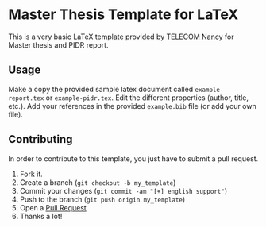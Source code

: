 Master Thesis Template for LaTeX
=========

This is a very basic LaTeX template provided by [TELECOM Nancy](http://www.telecomnancy.eu) for Master thesis and PIDR report.

Usage
----

Make a copy the provided sample latex document called `example-report.tex` or `example-pidr.tex`.
Edit the different properties (author, title, etc.). Add your references in the provided `example.bib` file (or add your own file).

Contributing
------------

In order to contribute to this template, you just have to submit a pull request.

1. Fork it.
2. Create a branch (`git checkout -b my_template`)
3. Commit your changes (`git commit -am "[+] english support"`)
4. Push to the branch (`git push origin my_template`)
5. Open a [Pull Request][1]
6. Thanks a lot!

[1]: https://github.com/TELECOMNancy/tn-report/pulls
